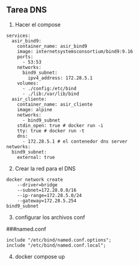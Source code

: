 ## Tarea DNS

1. Hacer el compose
~~~
services:
  asir_bind9:
    container_name: asir_bind9
    image: internetsystemsconsortium/bind9:9.16
    ports:
      - 53:53
    networks:
      bind9_subnet:
        ipv4_address: 172.28.5.1
    volumes:
      - ./config:/etc/bind
      - ./lib:/var/lib/bind
  asir_cliente:
    container_name: asir_cliente
    image: alpine
    networks:
      - bind9_subnet
    stdin_open: true # docker run -i
    tty: true # docker run -t
    dns:
      - 172.28.5.1 # el contenedor dns server
networks:
  bind9_subnet:
    external: true
~~~
2. Crear la red para el DNS
~~~
docker network create   
    --driver=bridge   
    --subnet=172.28.0.0/16   
    --ip-range=172.28.5.0/24   
    --gateway=172.28.5.254   
bind9_subnet
~~~
3. configurar los archivos conf

###named.conf

~~~
include "/etc/bind/named.conf.options";
include "/etc/bind/named.conf.local";
~~~
4. docker compose up